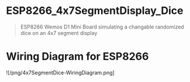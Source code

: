 # ESP8266_4x7SegmentDisplay_Dice
> ESP8266 Wemos D1 Mini Board simulating a changable randomized dice on an 4x7 segment display

# Wiring Diagram for ESP8266

![/png/4x7SegmentDice-WiringDiagram.png]